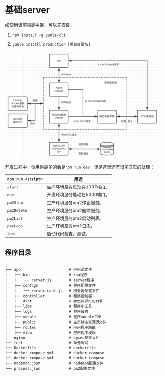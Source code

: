 # 基础server

如使用该前端脚手架，可以先安装

1. `npm install -g yunle-cli`

2. `yunle install production [项目目录名]`

![前后端分离架构](doc/image.png)

开发过程中，你用得最多的会是`npm run dev`，但是这里还有很多其它的处理：


|`npm run <script>`|用途|
|------------------|-----------|
|`start`|生产环境服务启动在1337端口。|
|`dev`|开发环境服务启动在5000端口。|
|`pm2Stop`|生产环境服务pm2停止服务。|
|`pm2Delete`|生产环境服务pm2删除服务。|
|`pm2List`|生产环境服务pm2启动列表。|
|`pm2Logs`|生产环境服务pm2日志。|
|`test`|启动代码检查，测试。|

## 程序目录

```
.
├── app                      # 应用源文件
│   ├── bin                  # koa程序
│   |   └── server.js        # server程序
│   ├── configs              # 程序配置文件
│   |   └── server.conf.js   # 服务器配置文件
│   ├── controller           # 程序控制器
│   ├── dist                 # 静态资源打包目录
│   ├── libs                 # 程序小工具
│   ├── logs                 # 程序日志
│   ├── module               # 程序module目录
│   ├── public               # 主页静态资源源文件
│   ├── routes               # 应用程序路由
│   ├── view                 # 应用程序模板
├── nginx                    # nginx配置文件
├── test                     # 单元测试
├── Dockerfile               # dockerfile
├── docker-compose.yml       # docker compose
├── docker-compose.yml       # docker compose
├── nodemon.josn             # nodemon配置文件
└── process.json             # pm2配置文件
```
